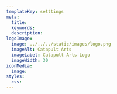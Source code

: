 ```yaml
---
templateKey: setttings
meta:
  title: 
  keywords:
  description:
logoImage: 
  image: ../../../static/images/logo.png
  imageAlt: Catapult Arts
  imageLabel: Catapult Arts Logo
  imageWidth: 30
iconMedia: 
  image: 
styles:
  css:
---
```


